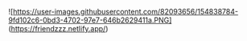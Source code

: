 <!-- ![ohshomepage] -->
![https://user-images.githubusercontent.com/82093656/154838784-9fd102c6-0bd3-4702-97e7-646b2629411a.PNG]
(https://friendzzz.netlify.app/)
<!-- Leading in React Software Development -->